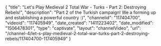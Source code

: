 {
    "title": "Let's Play Medieval 2 Total War - Turks - Part 2: Destroying Rebels!",
    "description": "Part 2 of the Turkish campaign!  We a forming up and establishing a powerful country :)",
    "channelid": "117404700",
    "videoid": "117405949",
    "date_created": "1411223402",
    "date_modified": "1506478301",
    "type": "captivate",
    "layout": "channelVideo",
    "url": "\/channel-4\/let-s-play-medieval-2-total-war-turks-part-2-destroying-rebels\/117404700-117405949"
}